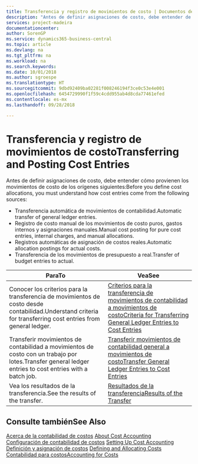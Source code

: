 ```yaml
---
title: Transferencia y registro de movimientos de costo | Documentos de Microsoft
description: "Antes de definir asignaciones de costo, debe entender de dónde provienen los movimientos de costo."
services: project-madeira
documentationcenter: 
author: SorenGP
ms.service: dynamics365-business-central
ms.topic: article
ms.devlang: na
ms.tgt_pltfrm: na
ms.workload: na
ms.search.keywords: 
ms.date: 10/01/2018
ms.author: sgroespe
ms.translationtype: HT
ms.sourcegitcommit: 9dbd92409ba02281f008246194f3ce0c53e4e001
ms.openlocfilehash: 6454729990f1f59c4cdd955ab4d8cda77461efed
ms.contentlocale: es-mx
ms.lasthandoff: 09/28/2018

---
```

# <a name="transferring-and-posting-cost-entries"></a><span data-ttu-id="9f54a-103">Transferencia y registro de movimientos de costo</span><span class="sxs-lookup"><span data-stu-id="9f54a-103">Transferring and Posting Cost Entries</span></span>
<span data-ttu-id="9f54a-104">Antes de definir asignaciones de costo, debe entender cómo provienen los movimientos de costo de los orígenes siguientes:</span><span class="sxs-lookup"><span data-stu-id="9f54a-104">Before you define cost allocations, you must understand how cost entries come from the following sources:</span></span>  

-   <span data-ttu-id="9f54a-105">Transferencia automática de movimientos de contabilidad.</span><span class="sxs-lookup"><span data-stu-id="9f54a-105">Automatic transfer of general ledger entries.</span></span>  
-   <span data-ttu-id="9f54a-106">Registro de costo manual de los movimientos de costo puros, gastos internos y asignaciones manuales.</span><span class="sxs-lookup"><span data-stu-id="9f54a-106">Manual cost posting for pure cost entries, internal charges, and manual allocations.</span></span>  
-   <span data-ttu-id="9f54a-107">Registros automáticas de asignación de costos reales.</span><span class="sxs-lookup"><span data-stu-id="9f54a-107">Automatic allocation postings for actual costs.</span></span>  
-   <span data-ttu-id="9f54a-108">Transferencia de los movimientos de presupuesto a real.</span><span class="sxs-lookup"><span data-stu-id="9f54a-108">Transfer of budget entries to actual.</span></span>  

|<span data-ttu-id="9f54a-109">**Para**</span><span class="sxs-lookup"><span data-stu-id="9f54a-109">**To**</span></span>|<span data-ttu-id="9f54a-110">**Vea**</span><span class="sxs-lookup"><span data-stu-id="9f54a-110">**See**</span></span>|  
|------------|-------------|  
|<span data-ttu-id="9f54a-111">Conocer los criterios para la transferencia de movimientos de costo desde contabilidad.</span><span class="sxs-lookup"><span data-stu-id="9f54a-111">Understand criteria for transferring cost entries from general ledger.</span></span>|[<span data-ttu-id="9f54a-112">Criterios para la transferencia de movimientos de contabilidad a movimientos de costo</span><span class="sxs-lookup"><span data-stu-id="9f54a-112">Criteria for Transferring General Ledger Entries to Cost Entries</span></span>](finance-criteria-for-transferring-general-ledger-entries-to-cost-entries.md)|  
|<span data-ttu-id="9f54a-113">Transferir movimientos de contabilidad a movimientos de costo con un trabajo por lotes.</span><span class="sxs-lookup"><span data-stu-id="9f54a-113">Transfer general ledger entries to cost entries with a batch job.</span></span>|[<span data-ttu-id="9f54a-114">Transferir movimientos de contabilidad general a movimientos de costo</span><span class="sxs-lookup"><span data-stu-id="9f54a-114">Transfer General Ledger Entries to Cost Entries</span></span>](finance-how-to-transfer-general-ledger-entries-to-cost-entries.md)|  
|<span data-ttu-id="9f54a-115">Vea los resultados de la transferencia.</span><span class="sxs-lookup"><span data-stu-id="9f54a-115">See the results of the transfer.</span></span>|[<span data-ttu-id="9f54a-116">Resultados de la transferencia</span><span class="sxs-lookup"><span data-stu-id="9f54a-116">Results of the Transfer</span></span>](finance-results-of-the-transfer.md)|  

## <a name="see-also"></a><span data-ttu-id="9f54a-117">Consulte también</span><span class="sxs-lookup"><span data-stu-id="9f54a-117">See Also</span></span>  
 <span data-ttu-id="9f54a-118">[Acerca de la contabilidad de costos](finance-about-cost-accounting.md) </span><span class="sxs-lookup"><span data-stu-id="9f54a-118">[About Cost Accounting](finance-about-cost-accounting.md) </span></span>  
 <span data-ttu-id="9f54a-119">[Configuración de contabilidad de costos](finance-set-up-cost-accounting.md) </span><span class="sxs-lookup"><span data-stu-id="9f54a-119">[Setting Up Cost Accounting](finance-set-up-cost-accounting.md) </span></span>  
 <span data-ttu-id="9f54a-120">[Definición y asignación de costos](finance-define-and-allocate-costs.md) </span><span class="sxs-lookup"><span data-stu-id="9f54a-120">[Defining and Allocating Costs](finance-define-and-allocate-costs.md) </span></span>  
 [<span data-ttu-id="9f54a-121">Contabilidad para costos</span><span class="sxs-lookup"><span data-stu-id="9f54a-121">Accounting for Costs</span></span>](finance-manage-cost-accounting.md)

